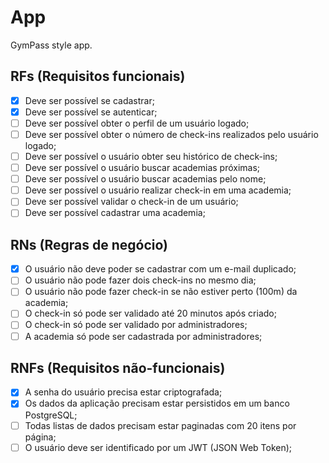 # App

GymPass style app.

## RFs (Requisitos funcionais)

- [x] Deve ser possível se cadastrar;
- [x] Deve ser possível se autenticar;
- [ ] Deve ser possível obter o perfil de um usuário logado;
- [ ] Deve ser possível obter o número de check-ins realizados pelo usuário logado;
- [ ] Deve ser possível o usuário obter seu histórico de check-ins;
- [ ] Deve ser possível o usuário buscar academias próximas;
- [ ] Deve ser possível o usuário buscar academias pelo nome;
- [ ] Deve ser possível o usuário realizar check-in em uma academia;
- [ ] Deve ser possível validar o check-in de um usuário;
- [ ] Deve ser possível cadastrar uma academia;

## RNs (Regras de negócio)

- [x] O usuário não deve poder se cadastrar com um e-mail duplicado;
- [ ] O usuário não pode fazer dois check-ins no mesmo dia;
- [ ] O usuário não pode fazer check-in se não estiver perto (100m) da academia;
- [ ] O check-in só pode ser validado até 20 minutos após criado;
- [ ] O check-in só pode ser validado por administradores;
- [ ] A academia só pode ser cadastrada por administradores;

## RNFs (Requisitos não-funcionais)

- [x] A senha do usuário precisa estar criptografada;
- [x] Os dados da aplicação precisam estar persistidos em um banco PostgreSQL;
- [ ] Todas listas de dados precisam estar paginadas com 20 itens por página;
- [ ] O usuário deve ser identificado por um JWT (JSON Web Token);

